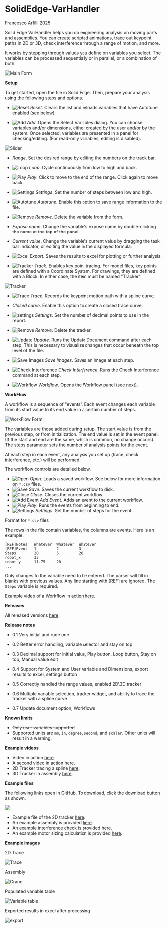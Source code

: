# SolidEdge-VarHandler

Francesco Arfilli 2025

Solid Edge VarHandler helps you do engineering analysis on moving parts and assemblies.  You can create scripted animations, trace out keypoint paths in 2D or 3D, check interference through a range of motion, and more.

It works by stepping through values you define on variables you select.  The variables can be processed sequentially or in parallel, or a combination of both.

![Main Form](./Media/Form_VarHandler.png)

**Setup**

To get started, open the file in Solid Edge.  Then, prepare your analysis using the following steps and options.  

- ![Reset](./Resources/icons8_replay_16.png)  *Reset*.  Clears the list and reloads variables that have Autotune enabled (see below).

- ![Add](./Resources/icons8_add_16.png)  *Add*.  Opens the Select Variables dialog.  You can choose variables and/or dimensions, either created by the user and/or by the system.  Once selected, variables are presented in a panel for checking/editing.  (For read-only variables, editing is disabled).

![Slider](./Media/UC_Slider.png)

  - *Range*.  Set the desired range by editing the numbers on the track bar.

  - ![Loop](./Resources/icons8_repeat_16.png)  *Loop*.  Cycle continuously from low to high and back. 

  - ![Play](./Resources/icons8_circled_play_16.png)  *Play*.  Click to move to the end of the range.  Click again to move back.

  - ![Settings](./Resources/icons8_settings_16.png)  *Settings*.  Set the number of steps between low and high.

  - ![Autotune](./Resources/icons8_checked_checkbox_16.png)  *Autotune*.  Enable this option to save range information to the file.

  - ![Remove](./Resources/icons8_close_16.png)  *Remove*.  Delete the variable from the form.

  - *Expose name*.  Change the variable's expose name by double-clicking the name at the top of the panel.

  - *Current value*.  Change the variable's current value by dragging the task bar indicator, or editing the value in the displayed formula.

- ![Excel](./Resources/icons8_data_sheet_16_extended.png)  *Export*.  Saves the results to excel for plotting or further analysis.

- ![Tracker](./Resources/icons8_center_of_gravity_16_edited.png)  *Track*.  Enables key point tracing.  For model files, key points are defined with a Coordinate System.  For drawings, they are defined with a Block.  In either case, the item must be named "Tracker".

![Tracker](./Media/UC_Tracker.png)

  - ![Trace](./Resources/icons8_plot_16.png)  *Trace*.  Records the keypoint motion path with a spline curve.

  - *Closed curve*.  Enable this option to create a closed trace curve.

  - ![settings](./Resources/icons8_settings_16.png)  *Settings*.  Set the number of decimal points to use in the report.

  - ![Remove](./Resources/icons8_close_16.png)  *Remove*.  Delete the tracker.

- ![Update](./Resources/icons8_Update_Done_16.png)  *Update*.  Runs the Update Document command after each step.  This is necessary to visualize  changes that occur beneath the top level of the file. 

- ![Save Images](./Resources/SaveAsImage.png)  *Save Images*.  Saves an image at each step.

- ![Check Interference](./Resources/Interference_16.png)  *Check Interference*.  Runs the Check Interference command at each step.

- ![Workflow](./Resources/icons8_workflow_16.png)  *Workflow*.  Opens the Workflow panel (see next).

**WorkFlow**

A workflow is a sequence of "events".  Each event changes each variable from its start value to its end value in a certain number of steps.  

![WorkFlow Form](./Media/UC_Workflow.png)

The variables are those added during setup.  The start value is from the previous step, or from initialization.  The end value is set in the event panel.  (If the start and end are the same, which is common, no change occurs).  The steps parameter sets the number of analysis points for the event.

At each step in each event, any analysis you set up (trace, check interference, etc.) will be performed.

The workflow controls are detailed below.

- ![Open](./Resources/icons8_opened_folder_16.png) *Open*.  Loads a saved workflow. See below for more information on `*.csv` files.
- ![Save](./Resources/icons8_save_16.png) *Save*.  Saves the current workflow to disk.
- ![Close](./Resources/icons8_close_window_16.png) *Close*.  Closes the current workflow.
- ![Add Event](./Resources/icons8_add_16.png) *Add Event*.  Adds an event to the current workflow.
- ![Play](./Resources/icons8_circled_play_16.png) *Play*.  Runs the events from beginning to end.
- ![Settings](./Resources/icons8_settings_16.png)  *Settings*.  Set the number of steps for the event.

Format for `*.csv` files

The rows in the file contain variables, the columns are events.  Here is an example.
```
[REF]Notes   Whatever  Whatever  Whatever
[REF]Event   1         2         3
Steps        20        5         20
robot_x      33
robot_y      11.75     20
...
```
Only changes to the variable need to be entered.  The parser will fill in blanks with previous values.  Any line starting with [REF] are ignored.  The `Steps` variable is required.

Example video of a Workflow in action [<ins>here</ins>](https://youtu.be/JcF9NA-WjCA).

**Releases**

All released versions [<ins>here</ins>](https://github.com/farfilli/SolidEdge-VarHandler/releases).

**Release notes**

- 0.1 Very initial and rude one

- 0.2 Better error handling, variable selector and stay on top

- 0.3 Decimal support for initial value, Play button, Loop button, Stay on top, Manual value edit

- 0.4 Support for System and User Variable and Dimensions, export results to excel, settings button

- 0.5 Correctly handled the range values, enabled 2D\3D tracker

- 0.6 Multiple variable selection, tracker widget, and ability to trace the tracker with a spline curve

- 0.7 Update document option, Workflows
  
**Known limits**
- ~~Only user variables supported~~
- Supported units are `mm`, `in`, `degree`, `second`, and `scalar`.  Other units will result in a warning.

**Example videos**
- Video in action [<ins>here</ins>](https://www.youtube.com/watch?v=krcpQPdgGos&t=3s&ab_channel=FrancescoArfilli).
- A second video in action [<ins>here</ins>](https://youtu.be/izA-oFQAoVA?si=1aqEMtKb33YCjdMl).
- 2D Tracker tracing a spline [<ins>here</ins>](https://www.youtube.com/watch?v=YH6zwButRlo&ab_channel=FrancescoArfilli).
- 3D Tracker in assembly [<ins>here</ins>](https://youtu.be/T-k3u4ftC2k?si=VSHl7Id2dQuqqkK0).

**Example files**

The following links open in GitHub.  To download, click the download button as shown.

![](./Media/github_download.png)

- Example file of the 2D tracker [<ins>here</ins>](./2DVarHandler.zip).
- An example assembly is provided [<ins>here</ins>](./Crane.zip).
- An example interference check is provided [<ins>here</ins>](./Examples/interference.zip).
- An example motor sizing calculation is provided [<ins>here</ins>](./Examples/motor_sizing.zip).

**Example images**

2D Trace

![Trace](./2DTracker.png)

Assembly

![Crane](./Crane.png)

Populated variable table

![Variable table](./VarTable.png)

Exported results in excel after processing

![export](./export.png)

